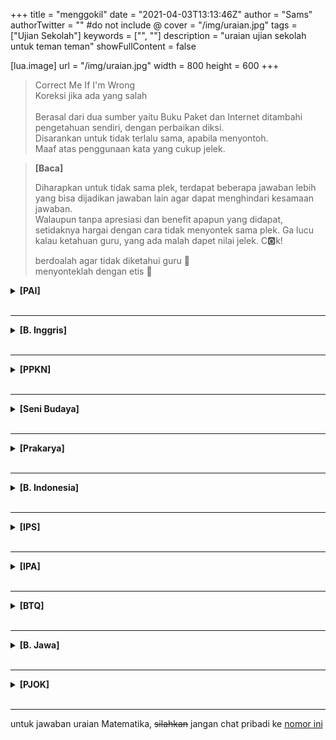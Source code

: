 +++
title = "menggokil"
date = "2021-04-03T13:13:46Z"
author = "Sams"
authorTwitter = "" #do not include @
cover = "/img/uraian.jpg"
tags = ["Ujian Sekolah"]
keywords = ["", ""]
description = "uraian ujian sekolah untuk teman teman"
showFullContent = false

[lua.image]
url = "/img/uraian.jpg"
width = 800
height = 600
+++
> Correct Me If I'm Wrong<br>
> Koreksi jika ada yang salah<br><br>
> Berasal dari dua sumber yaitu Buku Paket dan Internet ditambahi pengetahuan sendiri, dengan perbaikan diksi.<br>
> Disarankan untuk tidak terlalu sama, apabila menyontoh.<br>
> Maaf atas penggunaan kata yang cukup jelek.

> <b>[Baca]</b>
>
> Diharapkan untuk tidak sama plek, terdapat beberapa jawaban lebih yang bisa dijadikan jawaban lain agar dapat menghindari kesamaan jawaban. <br>
> Walaupun tanpa apresiasi dan benefit apapun yang didapat, setidaknya hargai dengan cara tidak menyontek sama plek. Ga lucu kalau ketahuan guru, yang ada malah dapet nilai jelek. C:o2:k! 
>
> berdoalah agar tidak diketahui guru :pray:<br>
> menyonteklah dengan etis :punch:<br>

<details>
<summary><b>[PAI]</b></summary>
<br>
1. Allah akan memberikan kepada orang orang yang beriman pahala yang besar<br><br><hr>
2. Hikmah Iman kepada rasul, yaitu :<br>
A. Menjadikan rasul sebagai suri teladan dalam hidup<br>
B. Mencintai rasul dengan cara mengikuti dan mengamalkan ajarannya<br>
C. Dengan beriman kepada rasul, maka makin sempurna imannya<br>
D. Mendorong diri untuk melakukan kebaikan-kebaikan
<blockquote>
Alternatif jawaban :<br>
> Menyadari bahwa hakikat dirinya adalah makhluk (ciptaan) Allah<br>
> Menegakkan agama Allah Ta’ala dengan syariat yang diajarkannya <br>
> Terdorong untuk menjadikan rasul-rasul Allah contoh dalam menjalankan hidup<br><br> 
</blockquote>
3. tiga syarat diterimanya amal sholeh, antara lain :<br>
A. Beriman dan bertaqwa<br>
B. Melakukan dengan ikhlas<br>
C. Mengikuti dan melaksanakan ajaran Rasulallah<br><br><hr>
4. Sebesar 10% dari hasil pertanian sesuai dengan ketentuan untuk sawah yang memanfaatkan air hujan sebagai sumber air, dalam hal ini jumlahnya sebesar 150 kg<br><br><hr>
5. Demak merupakan kerajaan Islam pertama di Pulau Jawa. Di samping sebagai pusat pemerintahan, demak sekaligus pusat penyebaran agama Islam di Pulau Jawa. Salah satu rintangan para wali adalah masih kuatnya pengaruh Hindu dan Buddha di Demak pada waktu itu. Pada akhirnya Islam dapat diterima melalui pendekatan dengan dakwah melalui adat atau budaya yang ada. Untuk itu setiap tanggal 10 dzulhijjah Umat Islam memperingati Hari Raya Idul Adha dengan melaksanakan sholat Ied, penyembelihan hewan kemudian dilanjutkan dengan Grebeg Besar Demak. Pada waktu itu, di Masjid Agunh Demak diselenggarakan keramaian yang disisipi syair syair Islam<br>
</details>
<br><hr>

<details>
<summary><b>[B. Inggris]</b></summary>
<br>
1. No, it does not. They are invertebrate animals. This means that unlike fish or people, they have no backbones. In fact, they have no bones at all<br><br><hr>
2. Because they are made almost entirely of water<br><br><hr>
3. Explain to the readers about jellyfish in general<br><br><hr>
4. Salt water, fresh water, tropical seas, and icy waters near the south and north poles<br><br><hr>
5. Jellyfish
</details>
<br><hr>

<details>
<summary><b>[PPKN]</b></summary>
<br>
1. Rumusan dasar negara yang diajukan oleh Soepomo, antara lain :<br>
A. Persatuan<br>
B. Kekeluargaan<br>
C. Keseimbangan lahir dan batin<br>
D. Musyawarah<br>
E. Keadilan rakyat<br><br><hr>
2. Empat pokok pikiran pembukaaan UUD 1945, yaitu :<br>
A. Pokok pikiran pertama, negara melindungi segenap bangsa Indonesia dan seluruh tumpah darah Indonesia dengan berdasar atas persatuan. <br><br>
Pokok pikiran pertama menegaskan bahwa negara mengatasi segala macam paham golongan dan paham individualistis, serta penyelenggara negara dan setiap warga negara wajib mengutamakan kepentingan negara di atas kepentingan golongan atau individu<br><br>
B. Pokok pikiran kedua, negara hendak mewujudkan keadilan sosial bagi seluruh rakyat Indonesia. <br><br>
Pokok pikiran kedua memiliki makna bahwasanya penyelenggara negara dapat menentukan jalan serta aturan yang harus dilaksanakan menurut Undang Undang Dasar untuk mencapai tujuan memajukan kesejahteraan umum yang berkeadilan<br><br>
C. Pokok pikiran ketiga, negara yang berkedaulatan rakyat, berdasarkan atas kerakyatan dan permusyawaratan/perwakilan. <br><br>
Pokok pikiran ketiga menyatakan bahwa kedaulatan berada di tangan masyarakat. Serta pokok pikiran ini sesuai dengan masyarakat Indonesia yang mengedepankan musyawarah untuk mufakat dalam penyelesaian masalah<br><br>
D. Pokok pikiran keempat, negara berdasarkan atas Ketuhanan Yang Maha Esa, menurut dasar kemanusiaan yang adil dan beradab.<br><br>
Pokok pikiran keempat menegaskan ketakwaan terhadap tuhan, serta menjunjung tinggi martabat manusia atau nilai kemanusiaan yang luhur<br><br><hr>
3. Empat pengertian teori kedaulatan, yaitu :<br>
A. Teori Kedaulatan Tuhan<br>
Teori kedaulatan Tuhan merupakan teori kedaulatan yang mengajarkan bahwa negara atau pemerintah mendapat kekuasaan tertinggi dari Tuhan, kekuasaan yang berasal dari Tuhan itu diberikan kepada tokoh tokoh terpilih yang menjadi pemimpin negara dan berperan selaku wakil Tuhan di dunia<br><br>
B. Teori Kedaulatan Raja<br>
Teori Kedaulatan Raja adalah teori yang mengajarkan bahwa kekuasaan tertinggi dalam suatu negara berada di tangan Raja<br><br>
C. Teori Kedaulatan Negara<br>
Teori kedaulatan negara adalah teori yang mengajarkan bahwa kekuasaan tertinggi berada di suatu negara, timbul bersamaan dengan berdirinya suatu negara, hukum dan konstitusi lahir menurut kehendak negara dan diabdikan kepada kepentingan negara<br><br>
D. Teori Kedaulatan Rakyat<br>
Teori kedaulatan rakyat adalah teori yang beranggapan bahwa kekuasaan tertinggi berada di tangan rakyat dan terbentuk atas perjanjian masyarakat, serta memberikan sebagian kekuasaan kepada penguasa yang terpilih dengan melindungi hak hak Rakyat
<blockquote>
Alternatif jawaban :<br>
> Teori Kedaulatan Hukum<br>
Teori Kedaulatan Hukum adalah teori yang mengajarkan bahwa hukum merupakan kekuasaan tertinggi, kekuasaan pemerintah berasal dari hukum dan hukum yang membimbing kekuasaan pemerintah
</blockquote>
4. Menurut saya teori kedaulatan rakyat sesuai dengan Bangsa Indonesia. Pemilu, Lembaga perwakilan rakyat, badan majelis pengawal pemerintah, dan susunan kekuasaan majelis berdasarkan UU merupakan perwujudan dari ajaran teori kedaulatan rakyat. Pemilu sendiri merupakan perwujudan kekuasaan rakyat yang memilih pemegang kekuasaan. Lembaga perwakilan rakyat serta badan majelis pengawal pemerintah yang memberikan hak hak rakyat sebagai pemegang kekuasaan tertinggi. Kemudian, susunan kekuasaan majelis yang berdasarkan UU adalah perwujudan dari perjanjian masyarakat yang merupakan dasar teori ini<br><br><hr>
5. Salah satu hal yang bisa dilakukan untuk bela negara sebagai generasi muda dalam kehidupan sehari hari adalah dengan cara menumbuhkan keaktifan dalam berperan aktif untuk mewujudkan kemajuan bangsa dan negara<br><br>
</details>
<br><hr>

<details>
<summary><b>[Seni Budaya]</b></summary>
<br>
1. Lima alat musik ritmis, antara lain :<br>
A. Konga<br>
B. Marakas<br>
C. Tamborin<br>
D. Drum<br>
E. Triangle
<blockquote>
Alternatif jawaban :<br>
> Ketipung <br>
> Tifa <br>
> Rebana <br>
> Kastanyet <br>
> Djembe <br>
</blockquote>
2. Ciri ciri musik pop, yaitu :<br>
A. Memiliki melodi yang mudah dicerna<br>
B. Memiliki lirik dengan kata-kata sederhana dan mudah dipahami<br>
C. Memiliki harmoni yang tidak terlalu rumit, namun memiliki tempo yang cukup bervariasi<br>
D. Alat musik yang biasanya digunakan untuk jenis musik pop antara lain gitar, bass, piano, drum dan keyboard
<blockquote>
Alternatif jawaban :<br>
> Mudah dikombinasikan dengan genre musik yang lain dan menghasilkan genre baru yang lebih segar<br>
> Terkadang lirik lagu pop disesuaikan dengan isu atau tren yang sedang populer<br>
</blockquote>
3. Lima tema dalam karya seni rupa murni, yaitu :<br>
A. Hubungan manusia dengan dirinya<br>
B. Hubungan manusia dengan manusia lain<br>
C. Hubungan manusia dengan alam sekitar<br>
D. Hubungan manusia dengan aktifitasnya <br>
E. Hubungan manusia dengan imajinasinya<br><br><hr>
4. Lima teknik dalam membuat patung, yaitu :<br>
A. Teknik pahat, yaitu mengurangi bahan menggunakan alat pahat<br>
B. Teknik butsir, yaitu membentuk benda dengan mengurangi dan menambah benda<br>
C. Teknik cor, yaitu membuat karya seni dengan membuat alat cetakan, kemudian dituangkan bahan berupa semen, gips, dan bahan sebagainya sehingga menghasilkan bentuk yang diinginkan<br>
D. Teknik cetak, yaitu membuat karya seni dengan cara membuat cetakan terlebih dahulu<br>
E. Teknik Assembling (merakit) adalah membuat sambungan dari beberapa material seperti besi, logam, kertas, kayu maupun tekstil. Bisa disambung dengan cara las listrik atau dengan lem untuk mendapatkan bentuk tertentu<br><br><hr>
5. Lima bahan alam dan buatan dalam membuat seni grafis cetak tinggi, antara lain :<br><br>
Bahan alam,<br>
A. Batang daun pisang<br>
B. Kulit pohon<br>
C. Daun<br>
D. Buah <br>
E. Kayu<br><br>
Bahan buatan,<br>
A. Aluminium <br>
B. Cat minyak<br>
C. Tinta<br>
D. Kertas karton <br>
E. Kertas gambar<br><br>
</details>
<br><hr>

<details>
<summary><b>[Prakarya]</b></summary>
<br>
catatan: aku kurang dapat memahami soal nomor 1, kemungkinan soal memang tidak jelas/lengkap. Asumsikan saja soal mengenai "Serat alam yang terdapat di Indonesia" <br><br>
1. Beberapa serat alam yang terdapat di Indonesia, antara lain :<br>
A. Serat sutra dari kepompong ulat sutra (Hewan)<br>
B. Serat wol dari bulu domba (Hewan)<br>
C. Serat ilalang dari rumput ilalang (Tumbuhan)<br>
D. Serat pelepah pisang dari pelepah pisang (Tumbuhan)
<blockquote>
Alternatif jawaban :<br>
> Serat serabut kelapa dari buah kelapa (Tumbuhan)<br>
> Serat eceng gondok dari eceng gondok (Tumbuhan) <br>
</blockquote>
2. Empat fungsi utama kemasan yaitu :<br>
A. Menjual produk<br>
Produk yang dikemas nilai jualnya lebih tinggi dari pada produk yang tidak dikemas. Selain itu kemasan yang menarik dapat menambah daya tarik pembeli<br><br>
B. Melindungi produk<br>
Kemasan dapat melindungi produk dari hal yang dapat terjadi di luar kemasan, seperti panas, kelembapan udara, oksigen, benturan, dan hal lainnya yang dapat merusak dan menurunkan kualitas produk<br><br>
C. Memudahkan penggunaan produk<br>
Dengan adanya kemasan, produk dapat dikemas dengan rapi dalam satu kemasan. Serta dapat memudahkan penggunaan produk itu sendiri <br><br>
D. Menambahkan keindahan tampilan produk<br>
Produk yang dikemas akan memberikan kesan keindahan dan menarik<br><br>
<blockquote>
Alternatif jawaban :<br>
> Sebagai identitas produk<br>
dalam hal ini kemasan dapat digunakan sebagai alat komunikasi dan informasi kepada konsumen melalui label yang terdapat pada kemasan<br><br>
> Mewadahi produk<br>
Mewadahi produk selama distribusi dari produsen hingga ke konsumen, agar produk tidak tercecer, terutama untuk cairan, pasta, atau butiran<br><br>
> Memberikan nilai berbeda<br>
Memberikan nilai yang berbeda dari produk serupa sehingga dapat meningkatkan daya tarik calon pembeli
</blockquote>
3.

![makanan](/img/makanan.jpg)

<hr>
4. Hidroponik adalah salah satu metode dalam budidaya menanam dengan memanfaatkan air tanpa menggunakan media tanah dengan menekankan pada pemenuhan kebutuhan hara nutrisi bagi tanaman<br><br><hr>
5. Tiga bagian bagian dasar rumah, yaitu :<br>
A. Bagian Bawah/Dasar Rumah<br>
- Lantai<br><br>
B. Bagian Tengah/Ruangan Rumah<br>
- Dinding<br>
- Pintu  <br>
- Ruangan/Kamar<br><br>
C. Bagian Atas/Penutup Rumah<br>
- Atap<br>
</details>
<br><hr>

<details>
<summary><b>[B. Indonesia]</b></summary>
<br>
1. A. Simpulan cerita tersebut adalah setiap manusia pasti menemui masalah di dalam kehidupannya. Bagaimana cara mengatasi masalah tersebut tergantung manusia itu sendiri. Manusia itu sendiri yang menentukan mau menjadi lebih lemah, lebih baik, lebih kuat, atau menjadi sesuatu yang baru<br><br>
B. Hal hal yang terjadi menimpa kita. Akan tetapi, kitalah yang menentukan akan jadi apa<br><br><hr>
2. Mikir sendiri coy, cuman bikin pantun🙊<br>

[https://kuncitts.com/rima-kata.php](https://kuncitts.com/rima-kata.php) <br>
web itu bakal berguna buat cari kosa kata yang akhirannya sama (rima) <br><br>
Burung berkicau di pagi hari<br>
Seakan mengucapkan salam kepada kita<br>
...<br>
...<br><br><hr>
3. Ide pokok paragraf pertama adalah atlet atlet Indonesia meraih prestasi di Asian Games 2018<br><br>
Ide pokok padahal kedua adalah atlet atlet Indonesia masuk 10 besar, melebihi target yang dibebankan pemerintah<br><br><hr>
4. A. Watak agus adalah pemarah<br>
B. Kita tidak boleh main hakim sendiri dan menyalahkan orang lain tanpa bukti yang pasti<br><br><hr>
5. Karang sendiri coy, cuman teks deskripsi kok🐧<br><br>
bisa chat ke nomor di bawah apabila mau tau pekerjaan Abdul nomor 4 sama 5, sebagai referensi tentunya
</details>
<br><hr>

<details>
<summary><b>[IPS]</b></summary>
<br>
1. Batas batas benua asia, antara lain :<br>
A. Sebelah utara berbatasan dengan Samudra Arktik <br>
B. Sebelah timur berbatasan dengan Samudra Pasifik dan selat bering <br>
C. Sebelah selatan berbatasan dengan Samudra Hindia<br>
D. Sebelah barat berbatasan dengan Laut Tengah, Laut Merah, Laut Kaspia, Laut Hitam, Laut Tengah, Selat Bosporus, Selat Dardanella, Terusan Suez, Pegunungan Ural dan Benua Eropa<br><br><hr>
2. Globalalisasi dalam bidang IPTEK membawa pengaruh besar dalam kemajuan IPTEK yang memberikan kemudahan dan kenyamanan bagi kehidupan manusia. Mulai dari kemudahan mencari sumber informasi dari teknologi Internet, mudahnya berkomunikasi dengan teman menggunakan teknologi atau media sosial, bahkan sampai membawa pengaruh yang menghasilkan teknologi komputer, handphone, siaran televisi, serta satelit telah mempercepat alira informasi menembus batas dunia<br><br><hr>
3. Sepuluh jenis subsektor dalam ekonomi kreatif yang berkembang di Indonesia, yaitu :<br>
A. Aplikasi dan pengembangan permainan<br>
B. Arsitektur<br>
C. Desain produk<br>
D. Fashion<br>
E. Desain interior<br>
F. Desain komunikasi visual<br>
G. Seni pertunjukan<br>
H. Film, animasi, dan video<br>
I. Fotografi<br>
J. Kriya<br>
<blockquote>
Alternatif jawaban :<br>
> Kuliner<br>
> Music<br>
> Periklanan<br>
> Penerbitan<br>
> Seni rupa<br>
> Televise dan radio
</blockquote>
4. Pemilu tahun 1955 merupakan pemilu pertama di Indonesia, rakyat telah menggunakan hak pilihnya untuk memilih wakil wakil mereka. Keberhasilan pemilu tahun 1955 menandakan telah berjalannya demokrasi di tangan masyarakat. <br><br>
Pemilu tahun 1955 dilaksanakan dalam 2 tahap. Tahap pertama adalah untuk memilih anggota DPR yang berjumlah 250 orang, tahap kedua adalah untuk memilih anggota Dewan Konstintuante yang akan bertugas untuk membuat Undang Undang Dasar yang tetap sebagai pengganti UUD Sementara 1950<br><br><hr>
5. Alasan dikeluarkannya Dekrit Presiden 5 Juli 1959 adalah karena kegagalan Dewan Konstintuante dalam menyusun UUD sebagai Pengganti UUDS 1950 yang disebabkan perbedaan pandangan tentang dasar negara
</details>
<br><hr>

<details>
<summary><b>[IPA]</b></summary>
<br>
1. Benar. Artikel tersebut membahas hubungan antara tekanan dengan peredaran darah. Tekanan zat cair tidak hanya terjadi pada tumbuhan, melainkan juga terjadi pada manusia yang biasa disebut tekanan pada peredaran darah<br><br><hr>
2. Benar. Tekanan darah pada peredaran darah berdasarkan prinsip hukum Pascal, dikarenakan sistem peredaran darah terjadi di pembuluh darah yang merupakan ruangan tertutup sehingga darah bisa mengalir ke seluruh tubuh. Hal ini sesuai dengan hukum Pascal, yang di mana bunyi hukumnya sendiri adalah  tekanan yang diberikan oleh cairan dalam ruang tertutup selalu diteruskan ke segala arah dengan sama besar<br><br><hr>
3. Benar. Jantung dapat memompa darah ke seluruh tubuh karena otot jantung. Saat otot jantung berkontraksi maka darah akan mendapatkan dorongan untuk keluar dari jantung melalui pembuluh aorta, yang disebut tekanan darah sistol. Sedangkan saat otot jantung berelaksasi, maka darah akan mendapatkan dorongan untuk masuk ke dalam serambi melalui pembuluh vena, disebut dengan tekanan darah diastol. Agar kestabilan tekanan darah tetap terjaga, maka pembuluh darah harus terisi penuh oleh darah. Apabila terjadi kehilangan darah, maka tekanan darah akan berkurang yang terjadi karena darah tidak dapat mengalir ke seluruh tubuh<br><br><hr>
4. Benar. Dalam mengukur tekanan darah dapat menggunakan alat tensimeter dengan mengukur tekanan sistol dan diastol. Tekanan darah normal berkisar 120/80 mmHg, angka 120 menunjukkan tekanan darah sistol sedangkan angka 80 menunjukkan tekanan darah diastol<br><br><hr>
5. Salah. Memang hipertensi terjadi karena pembuluh darah menyempit disebabkan adanya plak yang mengganggu aliran darah, sehingga jantung bekerja lebih keras untuk memompa darah. Akan tetapi dampak yang terjadi apabila mengalami hipertensi adalah stroke, dikarenakan kuatnya tekanan dari pompa jantung terhadap dinding pembuluh darah yang dapat menyebabkan stroke. Dampak pusing, mudah letih, dan kehilangan keseimbangan karena kurang asupan oksigen pada otak terjadi pada penderita hipotensi atau darah rendah
</details>
<br><hr>

<details>
<summary><b>[BTQ]</b></summary>
<br>
1. Dalam Al Qur'an terdapat 5 bacaan ghorib, antara lain :<br>
A. Imalah<br>
B. Saktah<br>
C. Isymam<br>
D. Tashil<br>
E. Naql<br><br><hr>
2. Apabila memiringkan bacaan fathah kepada kasroh adalah dengan membaca bacaan ghorib Imalah<br><br><hr>
3. Lima hukum bacaan mad, yaitu :<br>
A. Mad lazim mutsaqqal kilmi<br>
B. Mad lazim mukhaffaf kilmi<br>
C. Mad lazim mutsaqqal harfi<br>
D. Mad lazim mukhaffaf harfi<br>
E. Mad ‘arid lissukun<br>
<blockquote>
Alternatif jawaban :<br>
> Mad jaiz munfashil<br>
> Mad wajib muttashil<br>
> Mad farqi<br>
> Mad badal<br>
> Mad ‘iwad<br>
> Mad shilah<br>
</blockquote>
4. hukum lam jalalah tafkhim terdapat pada kalimat  هُوَ اللّٰهُ, yang disebabkan adanya huruf berharakat fathah sebelum lafadz Allah<br>

![lam jalalah tafkhim](/img/lam.jpg)
<hr>
5. apabila terdapat mad thobii bertemu dengan hamzah dalam satu kata. maka hukum bacaan tersebut dalam hukum mad wajib muttashil
</details>
<br><hr>

<details>
<summary><b>[B. Jawa]</b></summary>
<br>
<strike>belum ujian, pasti segera diupdate apabila sudah selesai.</strike><br>
males upload. Kerjain sendiri
</details>
<br><hr>

<details>
<summary><b>[PJOK]</b></summary>
<br>
<strike>belum ujian, pasti segera diupdate apabila sudah selesai.</strike><br>
males upload. Kerjain sendiri
</details>
<br><hr>
untuk jawaban uraian Matematika, <strike>silahkan</strike> jangan chat pribadi ke <a href="https://wa.me/6282133059366"> nomor ini</a><br>